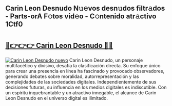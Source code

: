 ## Carin Leon Desnudo N𝚞𝚎vos desn𝚞dos filtr𝚊dos - Parts-orA F𝚘tos vid𝚎o - C𝚘ntenido atr𝚊ctivo 1Ctf0

# <h2><a href="http://mbcxji.tromn.icu/?c=Carin+Leon+Desnudo">🔗👉👉👉 Carin Leon Desnudo 🔗🔗</a></h2>

[![Carin Leon Desnudo nuevo](https://i.imgur.com/pEAQMta.gif)](http://mbcxji.tromn.icu/?c=Carin+Leon+Desnudo)
Carin Leon Desnudo, un personaje multifacético y divisivo, desafía la clasificación directa. Su enfoque único para crear una presencia en línea ha fascinado y provocado observadores, generando debates sobre moralidad, autorrepresentación y las complejidades de las sociedades digitales. Independientemente de sus decisiones futuras, su influencia en los medios digitales es indiscutible. Con un espíritu inquebrantable y un atractivo innegable, el alcance de Carin Leon Desnudo en el universo digital es ilimitado.
